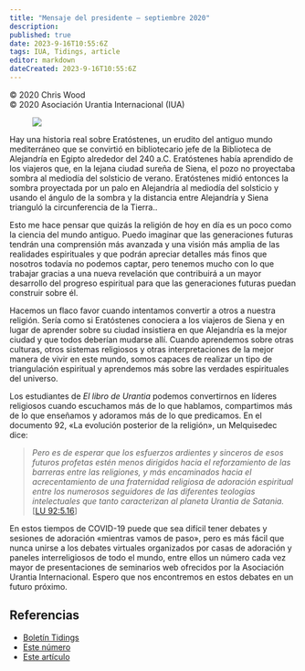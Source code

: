 ```yaml
---
title: "Mensaje del presidente – septiembre 2020"
description: 
published: true
date: 2023-9-16T10:55:6Z
tags: IUA, Tidings, article
editor: markdown
dateCreated: 2023-9-16T10:55:6Z
---
```


<p class="v-card v-sheet theme--light gray lighten-3 px-2">© 2020 Chris Wood<br>© 2020 Asociación Urantia Internacional (IUA)</p>


<figure id="Figure_1" class="image urantiapedia image-style-align-left">
<img src="/image/article/IUA_Tidings/Chris-Wood-Presenting-enhanced.jpg">
</figure>

Hay una historia real sobre Eratóstenes, un erudito del antiguo mundo mediterráneo que se convirtió en bibliotecario jefe de la Biblioteca de Alejandría en Egipto alrededor del 240 a.C. Eratóstenes había aprendido de los viajeros que, en la lejana ciudad sureña de Siena, el pozo no proyectaba sombra al mediodía del solsticio de verano. Eratóstenes midió entonces la sombra proyectada por un palo en Alejandría al mediodía del solsticio y usando el ángulo de la sombra y la distancia entre Alejandría y Siena trianguló la circunferencia de la Tierra..    

Esto me hace pensar que quizás la religión de hoy en día es un poco como la ciencia del mundo antiguo. Puedo imaginar que las generaciones futuras tendrán una comprensión más avanzada y una visión más amplia de las realidades espirituales y que podrán apreciar detalles más finos que nosotros todavía no podemos captar, pero tenemos mucho con lo que trabajar gracias a una nueva revelación que contribuirá a un mayor desarrollo del progreso espiritual para que las generaciones futuras puedan construir sobre él.  

Hacemos un flaco favor cuando intentamos convertir a otros a nuestra religión. Sería como si Eratóstenes conociera a los viajeros de Siena y en lugar de aprender sobre su ciudad insistiera en que Alejandría es la mejor ciudad y que todos deberían mudarse allí. Cuando aprendemos sobre otras culturas, otros sistemas religiosos y otras interpretaciones de la mejor manera de vivir en este mundo, somos capaces de realizar un tipo de triangulación espiritual y aprendemos más sobre las verdades espirituales del universo. 

Los estudiantes de _El libro de Urantia_ podemos convertirnos en líderes religiosos cuando escuchamos más de lo que hablamos, compartimos más de lo que enseñamos y adoramos más de lo que predicamos. En el documento 92, «La evolución posterior de la religión», un Melquisedec dice:

> _Pero es de esperar que los esfuerzos ardientes y sinceros de esos futuros profetas estén menos dirigidos hacia el reforzamiento de las barreras entre las religiones, y más encaminados hacia el acrecentamiento de una fraternidad religiosa de adoración espiritual entre los numerosos seguidores de las diferentes teologías intelectuales que tanto caracterizan al planeta Urantia de Satania._ <a id="a48_352"></a>[[LU 92:5.16](/es/The_Urantia_Book/92#p5_16)]

En estos tiempos de COVID-19 puede que sea difícil tener debates y sesiones de adoración «mientras vamos de paso», pero es más fácil que nunca unirse a los debates virtuales organizados por casas de adoración y paneles interreligiosos de todo el mundo, entre ellos un número cada vez mayor de presentaciones de seminarios web ofrecidos por la Asociación Urantia Internacional. Espero que nos encontremos en estos debates en un futuro próximo. 
<br style="clear:both;"/>

## Referencias

- [Boletín Tidings](https://urantia-association.org/acerca-del-boletin-tidings/?lang=es)
- [Este número](https://urantia-association.org/newsletter/tidings-septiembre-2020/?lang=es)
- [Este artículo](https://urantia-association.org/mensaje-del-presidente-septiembre-2020/?lang=es)

